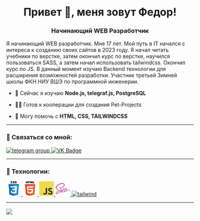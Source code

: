 <h1 align="center">Привет 👋, меня зовут Федор!</h1>
<h3 align="center">Начинающий WEB Разработчик</h3>

<p>
  Я начинающий WEB разработчик. Мне 17 лет. Мой путь в IT начался с интереса к созданию своих сайтов в 2023 году. Я начал читать учебники по верстке, затем окончил курс по верстке, научился пользоваться SASS, а затем начал использовать tailwindcss. Окончил курс по JS. В данный момент изучаю Backend технологии для расширения возможностей разработки. Участник третьей Зимней школы ФКН НИУ ВШЭ по программной инженерии.
</p>

- 🌱 Сейчас я изучаю **Node.js, telegraf.js, PostgreSQL**

- 👨‍💻 Готов к кооперации для создания Pet-Projects

- 💬 Могу помочь с **HTML, CSS, TAILWINDCSS**

---

<h3 align="left">🤝 Связаться со мной:</h3>
<p align="left">
      <a href="https://t.me/thisiskosher" target="_blank">
      <img src="https://cdn-icons-png.flaticon.com/512/2111/2111646.png" width="40" height="40" alt="telegram group" />
    </a>
    <a href="https://vk.com/shwbkk7" target="_blank">
      <img src="https://cdn-icons-png.flaticon.com/512/145/145813.png" width="40" height="40" alt="VK Badge"/>
    </a>

</p>

---

<h3 align="left">🤖 Технологии:</h3>
<p align="left"> <a href="https://www.w3schools.com/css/" target="_blank" rel="noreferrer"> <img src="https://raw.githubusercontent.com/devicons/devicon/master/icons/css3/css3-original-wordmark.svg" alt="css3" width="40" height="40"/> </a> <a href="https://www.w3.org/html/" target="_blank" rel="noreferrer"> <img src="https://raw.githubusercontent.com/devicons/devicon/master/icons/html5/html5-original-wordmark.svg" alt="html5" width="40" height="40"/> </a> <a href="https://developer.mozilla.org/en-US/docs/Web/JavaScript" target="_blank" rel="noreferrer"> <img src="https://raw.githubusercontent.com/devicons/devicon/master/icons/javascript/javascript-original.svg" alt="javascript" width="40" height="40"/> </a> <a href="https://sass-lang.com" target="_blank" rel="noreferrer"> <img src="https://raw.githubusercontent.com/devicons/devicon/master/icons/sass/sass-original.svg" alt="sass" width="40" height="40"/> </a> <a href="https://tailwindcss.com/" target="_blank" rel="noreferrer"> <img src="https://www.vectorlogo.zone/logos/tailwindcss/tailwindcss-icon.svg" alt="tailwind" width="40" height="40"/> </a> </p>

---

<img src="https://user-images.githubusercontent.com/74038190/225813708-98b745f2-7d22-48cf-9150-083f1b00d6c9.gif" align="center">
